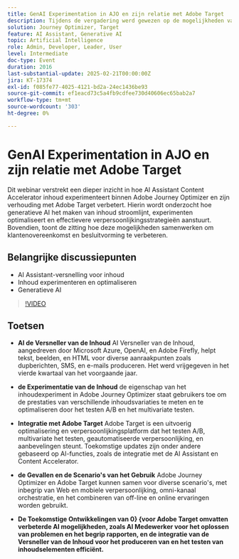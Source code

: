 ```yaml
---
title: GenAI Experimentation in AJO en zijn relatie met Adobe Target
description: Tijdens de vergadering werd gewezen op de mogelijkheden van AI Content Accelerator om tekst, afbeeldingen en HTML te genereren, content experimenteren via Adobe Journey Optimizer, integratie met Adobe Target voor optimalisatie en personalisatie, verschillende gebruiksscenario's voor gecombineerde gereedschappen en toekomstige ontwikkelingen, waaronder verbeterde AI-functies.
solution: Journey Optimizer, Target
feature: AI Assistant, Generative AI
topic: Artificial Intelligence
role: Admin, Developer, Leader, User
level: Intermediate
doc-type: Event
duration: 2016
last-substantial-update: 2025-02-21T00:00:00Z
jira: KT-17374
exl-id: f085fe77-4025-4121-bd2a-24ec1436be93
source-git-commit: ef1eacd73c5a4fb9cdfee730d40606ec65bab2a7
workflow-type: tm+mt
source-wordcount: '303'
ht-degree: 0%

---
```


# GenAI Experimentation in AJO en zijn relatie met Adobe Target

Dit webinar verstrekt een dieper inzicht in hoe AI Assistant Content Accelerator inhoud experimenteert binnen Adobe Journey Optimizer en zijn verhouding met Adobe Target verbetert. Hierin wordt onderzocht hoe generatieve AI het maken van inhoud stroomlijnt, experimenten optimaliseert en effectievere verpersoonlijkingsstrategieën aanstuurt. Bovendien, toont de zitting hoe deze mogelijkheden samenwerken om klantenovereenkomst en besluitvorming te verbeteren.

## Belangrijke discussiepunten

* AI Assistant-versnelling voor inhoud
* Inhoud experimenteren en optimaliseren
* Generatieve AI

>[!VIDEO](https://video.tv.adobe.com/v/3444465/?learn=on&enablevpops&captions=dut)

## Toetsen

* **AI de Versneller van de Inhoud** AI Versneller van de Inhoud, aangedreven door Microsoft Azure, OpenAI, en Adobe Firefly, helpt tekst, beelden, en HTML voor diverse aanraakpunten zoals dupberichten, SMS, en e-mails produceren. Het werd vrijgegeven in het vierde kwartaal van het voorgaande jaar.

* **de Experimentatie van de Inhoud** de eigenschap van het inhoudexperiment in Adobe Journey Optimizer staat gebruikers toe om de prestaties van verschillende inhoudsvariaties te meten en te optimaliseren door het testen A/B en het multivariate testen.

* **Integratie met Adobe Target** Adobe Target is een uitvoerig optimalisering en verpersoonlijkingsplatform dat het testen A/B, multivariate het testen, geautomatiseerde verpersoonlijking, en aanbevelingen steunt. Toekomstige updates zijn onder andere gebaseerd op AI-functies, zoals de integratie met de AI Assistant en Content Accelerator.

* **de Gevallen en de Scenario&#39;s van het Gebruik** Adobe Journey Optimizer en Adobe Target kunnen samen voor diverse scenario&#39;s, met inbegrip van Web en mobiele verpersoonlijking, omni-kanaal orchestratie, en het combineren van off-line en online ervaringen worden gebruikt.

* **De Toekomstige Ontwikkelingen van 0&rbrace; &lbrace;voor Adobe Target omvatten verbeterde AI mogelijkheden, zoals AI Medewerker voor het oplossen van problemen en het begrip rapporten, en de integratie van de Versneller van de Inhoud voor het produceren van en het testen van inhoudselementen efficiënt.**

